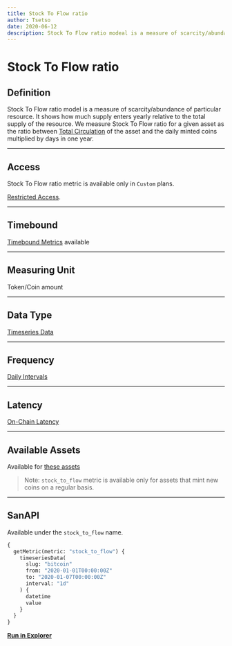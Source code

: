 ```yaml
---
title: Stock To Flow ratio
author: Tsetso
date: 2020-06-12
description: Stock To Flow ratio modeal is a measure of scarcity/abundance of particular resource.
---
```

# Stock To Flow ratio

## Definition

Stock To Flow ratio model is a measure of scarcity/abundance of particular resource.
It shows how much supply enters yearly relative to the total supply of the resource.
We measure Stock To Flow ratio for a given asset as the ratio between [Total Circulation](/metrics/circulation) of the asset
and the daily minted coins multiplied by days in one year.

---

## Access

Stock To Flow ratio metric is available only in `Custom` plans.

[Restricted Access](/metrics/details/access#restricted-access).

---

## Timebound

[Timebound Metrics](/metrics/details/timebound) available

---

## Measuring Unit

Token/Coin amount

---

## Data Type

[Timeseries Data](/metrics/details/data-type#timeseries-data)

---

## Frequency

[Daily Intervals](/metrics/details/frequency#daily-frequency)

---

## Latency

[On-Chain Latency](/metrics/details/latency#on-chain-latency)

---

## Available Assets

Available for [these
assets](<https://api.santiment.net/graphiql?variables=&query=%7B%0A%20%20getMetric(metric%3A%20%22stock_to_flow%22)%20%7B%0A%20%20%20%20metadata%20%7B%0A%20%20%20%20%20%20availableSlugs%0A%20%20%20%20%7D%0A%20%20%7D%0A%7D%0A>)

> Note: `stock_to_flow` metric is available only for assets that mint new coins on a regular basis.

---

## SanAPI

Available under the `stock_to_flow` name.

```graphql
{
  getMetric(metric: "stock_to_flow") {
    timeseriesData(
      slug: "bitcoin"
      from: "2020-01-01T00:00:00Z"
      to: "2020-01-07T00:00:00Z"
      interval: "1d"
    ) {
      datetime
      value
    }
  }
}
```

**[Run in Explorer](https://api.santiment.net/graphiql?variables=&query=%7B%0A%20%20getMetric(metric%3A%20%22stock_to_flow%22)%20%7B%0A%20%20%20%20timeseriesData(%0A%20%20%20%20%20%20slug%3A%20%22bitcoin%22%0A%20%20%20%20%20%20from%3A%20%222020-01-01T00%3A00%3A00Z%22%0A%20%20%20%20%20%20to%3A%20%222020-01-07T00%3A00%3A00Z%22%0A%20%20%20%20%20%20interval%3A%20%221d%22%0A%20%20%20%20)%20%7B%0A%20%20%20%20%20%20datetime%0A%20%20%20%20%20%20value%0A%20%20%20%20%7D%0A%20%20%7D%0A%7D)**
